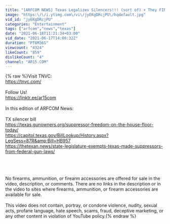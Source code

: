 ```yaml
---
title: "[ARFCOM NEWS] Texas Legalizes Silencers!!! (sort of) + They FINALLY Did It!!!"
image: "https:\/\/i.ytimg.com\/vi\/jyEKgDRcjPU\/hqdefault.jpg"
vid_id: "jyEKgDRcjPU"
categories: "Entertainment"
tags: ["arfcom","news","texas"]
date: "2021-06-18T11:21:34+03:00"
vid_date: "2021-06-17T14:00:32Z"
duration: "PT8M36S"
viewcount: "4324"
likeCount: "859"
dislikeCount: "4"
channel: "AR15.COM"
---
```

{% raw %}Visit TNVC:<br /><a rel="nofollow" target="blank" href="https://tnvc.com/">https://tnvc.com/</a><br /><br />Follow Us! <br /><a rel="nofollow" target="blank" href="https://linktr.ee/ar15com">https://linktr.ee/ar15com</a><br /><br />In this edition of ARFCOM News: <br /><br />TX silencer bill<br /><a rel="nofollow" target="blank" href="https://texas.gunowners.org/suppressor-freedom-on-the-house-floor-today/">https://texas.gunowners.org/suppressor-freedom-on-the-house-floor-today/</a><br /><a rel="nofollow" target="blank" href="https://capitol.texas.gov/BillLookup/History.aspx?LegSess=87R&amp;Bill=HB957">https://capitol.texas.gov/BillLookup/History.aspx?LegSess=87R&amp;Bill=HB957</a><br /><a rel="nofollow" target="blank" href="https://thetexan.news/state-legislature-exempts-texas-made-suppressors-from-federal-gun-laws/">https://thetexan.news/state-legislature-exempts-texas-made-suppressors-from-federal-gun-laws/</a><br /><br /><br /><br /><br />No firearms, ammunition, or firearm accessories are offered for sale in the video, description, or comments. There are no links in the description or in the video to sites where firearms, ammunition, or firearm accessories are available for sale.<br /><br />This video does not contain, portray, or condone violence, nudity, sexual acts, profane language, hate speech, scams, fraud, deceptive marketing, or any other content in violation of YouTube policy.{% endraw %}
